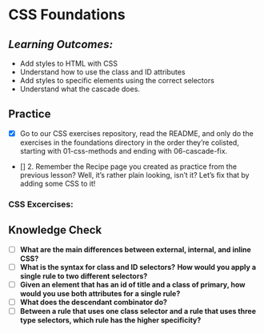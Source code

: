 # CSS Foundations
## ***Learning Outcomes:***
- Add styles to HTML with CSS
- Understand how to use the class and ID attributes
- Add styles to specific elements using the correct selectors
- Understand what the cascade does.
## **Practice**
- [x] Go to our CSS exercises repository, read the README, and only do the exercises in the foundations directory in the order they’re colisted, starting with 01-css-methods and ending with 06-cascade-fix.
- [] 2. Remember the Recipe page you created as practice from the previous lesson? Well, it’s rather plain looking, isn’t it? Let’s fix that by adding some CSS to it!

### CSS Excercises:

## **Knowledge Check**
- [ ] **What are the main differences between external, internal, and inline CSS?**
- [ ] **What is the syntax for class and ID selectors?**
**How would you apply a single rule to two different selectors?**
- [ ] **Given an element that has an id of title and a class of primary, how would you use both attributes for a single rule?**
- [ ] **What does the descendant combinator do?**
- [ ] **Between a rule that uses one class selector and a rule that uses three type selectors, which rule has the higher specificity?** 